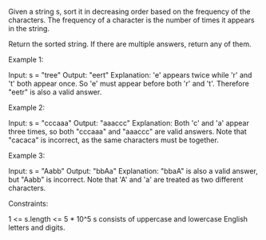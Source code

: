 Given a string s, sort it in decreasing order based on the frequency of the
characters. The frequency of a character is the number of times it appears in
the string.

Return the sorted string. If there are multiple answers, return any of
them.


Example 1:


Input: s = "tree"
Output: "eert"
Explanation: 'e' appears twice while 'r' and 't' both appear once.
So 'e' must appear before both 'r' and 't'. Therefore "eetr" is also a valid
answer.


Example 2:


Input: s = "cccaaa"
Output: "aaaccc"
Explanation: Both 'c' and 'a' appear three times, so both "cccaaa" and
"aaaccc" are valid answers.
Note that "cacaca" is incorrect, as the same characters must be together.


Example 3:


Input: s = "Aabb"
Output: "bbAa"
Explanation: "bbaA" is also a valid answer, but "Aabb" is incorrect.
Note that 'A' and 'a' are treated as two different characters.



Constraints:


1 <= s.length <= 5 * 10^5
s consists of uppercase and lowercase English letters and digits.




